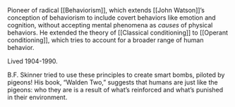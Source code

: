 Pioneer of radical [[Behaviorism]], which extends [[John Watson]]’s conception of behaviorism to include covert behaviors like emotion and cognition, without accepting mental phenomena as _causes_ of physical behaviors. He extended the theory of [[Classical conditioning]] to [[Operant conditioning]], which tries to account for a broader range of human behavior.

Lived 1904-1990.

B.F. Skinner tried to use these principles to create smart bombs, piloted by pigeons! His book, “Walden Two,” suggests that humans are just like the pigeons: who they are is a result of what’s reinforced and what’s punished in their environment.